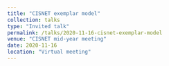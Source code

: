 ```yaml
---
title: "CISNET exemplar model"
collection: talks
type: "Invited talk"
permalink: /talks/2020-11-16-cisnet-exemplar-model
venue: "CISNET mid-year meeting"
date: 2020-11-16
location: "Virtual meeting"
---
```


